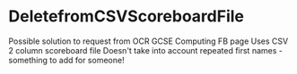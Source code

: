 # DeletefromCSVScoreboardFile
Possible solution to request from OCR GCSE Computing FB page
Uses CSV 2 column scoreboard file
Doesn't take into account repeated first names - something to add for someone!
